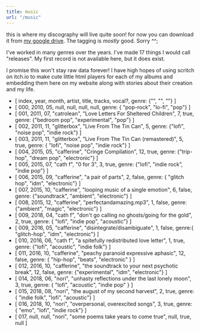 ```yaml
---
title: music
url: "/music"
---
```


this is where my discography will live quite soon! for now you can download it from [my google drive](https://drive.google.com/drive/folders/12j4EU0gnX__fbmDon1GmWHOoImL4SJgG?usp=share_link). The tagging is *mostly* good. Sorry ^^;

I've worked in many genres over the years. I've made 17 things I would call "releases". My first record is not available here, but it does exist.

I promise this won't stay raw data forever! I have high hopes of using scritch on itch.io to make cute little html players for each of my albums and embedding them here on my website along with stories about their creation and my life.

  - [ index, year, month, artist, title, tracks, vocal?, genre: {"", "", ""} ]
  - [ 000, 2010, 05, null, null, null, null, genre: { "pop-rock", "lo-fi", "pop"} ]
  - [ 001, 2011, 07, "catrolean", "Love Letters For Sheltered Children", 7, true,  genre: {"bedroom pop", "experimental", "pop"} ]
  - [ 002, 2011, 11, "glitterbox", "Live From The Tin Can", 5, genre: {"lofi", "noise pop", "indie rock"} ]
  - [ 003, 2011, 11, "glitterbox", "Live From The Tin Can (remastered)", 5, true, genre: { "lofi", "noise pop", "indie rock"} ]
  - [ 004, 2015, 05, "cafferine", "Cringe Compilation", 12, true, genre: {"trip-hop", "dream pop", "electronic"} ]
  - [ 005, 2015, 07, "cath f", "0 for 3", 3, true, genre: {"lofi", "indie rock", "indie pop"} ]
  - [ 006, 2015, 09, "cafferine", "a pair of parts", 2, false, genre: { "glitch hop", "idm", "electronic"} ]
  - [ 007, 2015, 10, "cafferine", "looping music of a single emotion", 6, false, genre: {"soundtrack", "ambient", "electronic"} ]
  - [ 008, 2015, 12, "cafferine", "perfectandamazing.mp3", 1, false, genre: {"ambient", "magic", "electronic"} ]
  - [ 009, 2018, 04, "cath f", "don't go calling no ghosts/going for the gold", 2, true, genre: { "lofi", "indie pop", "acoustic"} ]
  - [ 009, 2016, 05, "cafferine", "disintegrate/disambiguate", 1, false, genre:{ "glitch-hop", "idm", "electronic"} ]
  - [ 010, 2016, 06, "cath f", "a spitefully redistributed love letter", 1, true, genre: {"lofi", "acoustic", "indie folk"} ]
  - [ 011, 2016, 10, "cafferine", "peachy paranoid expressive aphasic", 12, false, genre: { "hip-hop", "beats", "electronic" } ]
  - [ 012, 2016, 10, "cafferine", "the soundtrack to your next psychotic break", 12, false, genre: {"experimental", "idm", "electronic"} ]
  - [ 014, 2018, 06, "nori", "unhasty reflections under the last lonely moon", 3, true, genre: { "lofi", "acoustic", "indie pop" } ]
  - [ 015, 2018, 08, "nori", "the august of my second harvest", 2, true, genre: { "indie folk", "lofi", "acoustic"} ]
  - [ 016, 2018, 10, "nori", "overpersonal, overexcited songs", 3, true, genre: { "emo", "lofi", "indie rock"} ]
  - [ 017, null, null, "nori", "some poems take years to come true", null, true, null ]